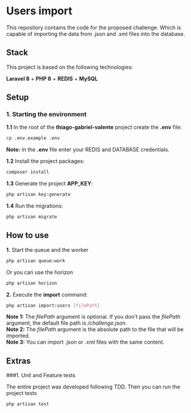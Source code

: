 # Users import
This repository contains the code for the proposed challenge. Which is capable of importing the data from .json and .xml files into the database.

## Stack

This project is based on the following technologies:

**Laravel 8** + **PHP 8** + **REDIS** + **MySQL**

## Setup

### 1. Starting the environment

**1.1** In the root of the **thiago-gabriel-valente** project create the **.env** file:
```bash
cp .env.example .env
```

**Note:** In the **.env** file enter your REDIS and DATABASE credentials.

**1.2** Install the project packages:
```bash
composer install
```

**1.3** Generate the project **APP_KEY**:
```bash
php artisan key:generate
```

**1.4** Run the migrations:

```bash
php artisan migrate
```

## How to use
**1.** Start the queue and the worker
```bash
php artisan queue:work
```
Or you can use the horizon
```bash
php artisan horizon
```
**2.** Execute the **import** command:
```bash
php artisan import:users [filePath]
```
**Note 1:** The *filePath* argument is optional. If you don't pass the *filePath* argument, the default file path is */challenge.json*.  
**Note 2:** The *filePath* argument is the absolute path to the file that will be imported.  
**Note 3:** You can import .json or .xml files with the same content.

## Extras

###1. Unit and Feature tests

The entire project was developed following TDD. Then you can run the project tests

```bash
php artisan test
```
